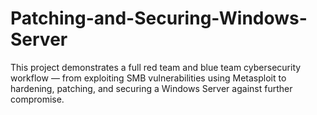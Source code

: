 # Patching-and-Securing-Windows-Server
This project demonstrates a full red team and blue team cybersecurity workflow — from exploiting SMB vulnerabilities using Metasploit to hardening, patching, and securing a Windows Server against further compromise.
